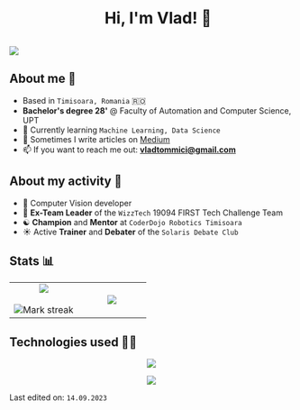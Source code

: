 <div id="user-content-toc">
  <ul align="center">
    <summary><h1 style="display: inline-block">Hi, I'm Vlad! 👋</h1></summary>
  </ul>
</div>

![](http://github-profile-summary-cards.vercel.app/api/cards/profile-details?username=vladtomici14&theme=midnight_purple)

## About me 🤘
- Based in `Timisoara, Romania` 🇷🇴
- **Bachelor's degree 28'** @ Faculty of Automation and Computer Science, UPT
- 🌱 Currently learning `Machine Learning, Data Science`
- 📝 Sometimes I write articles on [Medium](https://medium.com/@vladtomici)
- 📫 If you want to reach me out: **vladtommici@gmail.com**

## About my activity 💪
- 🔭 Computer Vision developer
- 🦉 **Ex-Team Leader** of the `WizzTech` 19094 FIRST Tech Challenge Team
- ☯️ **Champion** and **Mentor** at `CoderDojo Robotics Timisoara`
- ☀️ Active **Trainer** and **Debater** of the `Solaris Debate Club`

## Stats 📊
<p align="center">
<table align="center">
    <tr border="none">
        <td width="50%" align="center">
            <img  align="center"  src="https://github-readme-stats.vercel.app/api?username=vladtomici14&theme=midnight-purple&show_icons=true&count_private=true" />
            <br></br>
            <img alt="Mark streak" src="https://github-readme-streak-stats.herokuapp.com/?user=vladtomici14&theme=midnight-purple&hide_border=false" /> 
        </td>
        <td width="50%" align="center">
          <img  align="center"  
src="https://github-readme-stats.anuraghazra1.vercel.app/api/top-langs/?username=vladtomici14&theme=midnight-purple&hide_border=false&no-bg=true&no-frame=true&langs_count=5"/>
        </td>
    </tr>
</table>


## Technologies used 👨‍💻
<p align="center">
  <a href="https://skillicons.dev">
    <img src="https://skillicons.dev/icons?i=python,cpp,c,java,javascript,kotlin,tensorflow,raspberrypi,arduino,linux" />
  </a>
</p>
<!--- stats (end) -->

<!--profile visit count-->
<div align="center">

[![](https://visitcount.itsvg.in/api?id=vladtomici14&icon=3&color=11&pretty=true)](https://visitcount.itsvg.in)
  
</div>

Last edited on: `14.09.2023`
